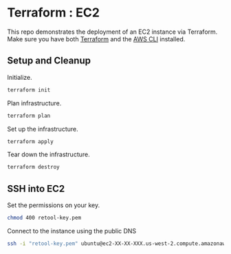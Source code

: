 # Terraform : EC2

This repo demonstrates the deployment of an EC2 instance via Terraform. Make sure you have both [Terraform](https://www.terraform.io/) and the [AWS CLI](https://docs.aws.amazon.com/cli/latest/userguide/getting-started-install.html) installed.


## Setup and Cleanup
Initialize.
```bash
terraform init
```

Plan infrastructure.
```bash
terraform plan
```

Set up the infrastructure.
```bash
terraform apply
```

Tear down the infrastructure.
```bash
terraform destroy
```

## SSH into EC2
Set the permissions on your key.
```bash
chmod 400 retool-key.pem
```

Connect to the instance using the public DNS
```bash
ssh -i "retool-key.pem" ubuntu@ec2-XX-XX-XXX.us-west-2.compute.amazonaws.com
```
